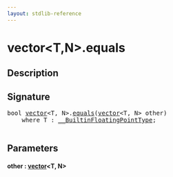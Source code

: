 ```yaml
---
layout: stdlib-reference
---
```


# vector\<T,N\>\.equals

## Description





## Signature 

<pre>
<span class="code_keyword">bool</span> <a href="/stdlib-reference/types/vector/index" class="code_type">vector</a>&lt;<span class="code_type">T</span>, N&gt;.<a href="/stdlib-reference/types/vector/equals">equals</a>(<a href="/stdlib-reference/types/vector/index" class="code_type">vector</a>&lt;<span class="code_type">T</span>, N&gt; <span class='code_param'>other</span>)
    <span class='code_keyword'>where</span> <span class="code_type">T</span> : <a href="/stdlib-reference/interfaces/BuiltinFloatingPointType/index" class="code_type">__BuiltinFloatingPointType</a>;

</pre>

## Parameters

#### other  : [vector](/stdlib-reference/types/vector/index)\<T, N\>

